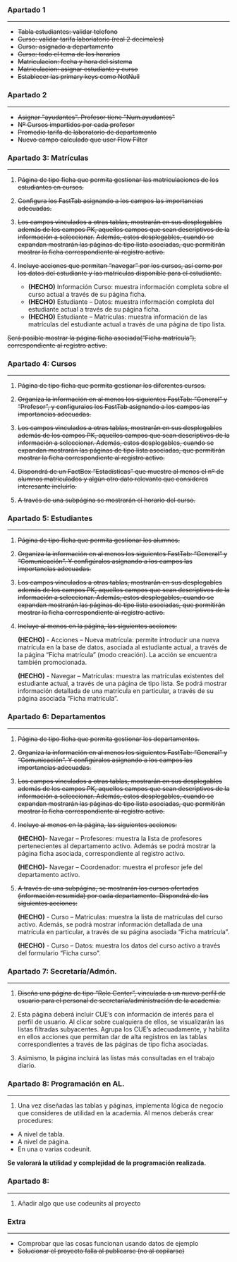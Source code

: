 

### Apartado 1
- - -
- ~~Tabla estudiantes: validar telefono~~
- ~~Curso: validar tarifa laboriatorio (real 2 decimales)~~
- ~~Curso: asignado a departamento~~
- ~~Curso: todo el tema de los horarios~~
- ~~Matriculacion: fecha y hora del sistema~~
- ~~Matriculacion: asignar estudiante y curso~~
- ~~Establecer las primary keys como NotNull~~

### Apartado 2
- - -
- ~~Asignar "ayudantes". Profesor tiene "Num.ayudantes"~~
- ~~Nº Cursos impartidos por cada profesor~~
- ~~Promedio tarifa de laboratorio de departamento~~
- ~~Nuevo campo calculado que user Flow Filter~~

### Apartado 3: Matrículas 
- - -
1. ~~Página de tipo ficha que permita gestionar las matriculaciones de los estudiantes en cursos.~~

1. ~~Configura los FastTab asignando a los campos las importancias adecuadas.~~

1. ~~Los campos vinculados a otras tablas, mostrarán en sus desplegables además de los campos PK, aquellos campos que sean descriptivos de la información a seleccionar.~~
~~Además, estos desplegables, cuando se expandan mostrarán las páginas de tipo lista asociadas, que permitirán mostrar la ficha correspondiente al registro activo.~~

1. ~~Incluye acciones que permitan “navegar” por los cursos, así como por los datos del estudiante y las matrículas disponible para el estudiante.~~ 

    - **(HECHO)** Información Curso: muestra información completa sobre el curso actual a través de su página ficha.
    - **(HECHO)** Estudiante – Datos: muestra información completa del estudiante actual a través de su página ficha.
    - **(HECHO)** Estudiante – Matrículas: muestra información de las matrículas del estudiante actual a través de una página de tipo lista.

~~Será posible mostrar la página ficha asociada(“Ficha matrícula”), correspondiente al registro activo.~~

### Apartado 4: Cursos
- - -
1. ~~Página de tipo ficha que permita gestionar los diferentes cursos.~~

1. ~~Organiza la información en al menos los siguientes FastTab: “General” y “Profesor”, y configuralos los FastTab asignando a los campos las importancias adecuadas.~~

1. ~~Los campos vinculados a otras tablas, mostrarán en sus desplegables además de los campos PK, aquellos campos que sean descriptivos de la información a seleccionar. Además, estos desplegables, cuando se expandan mostrarán las páginas de tipo lista asociadas, que permitirán mostrar la ficha correspondiente al registro activo.~~

1. ~~Dispondrá de un FactBox “Estadísticas” que muestre al menos el nº de alumnos matriculados y algún otro dato relevante que consideres interesante incluirlo.~~

1. ~~A través de una subpágina se mostrarán el horario del curso.~~

### Apartado 5: Estudiantes
- - -
1. ~~Página de tipo ficha que permita gestionar los alumnos.~~

1. ~~Organiza la información en al menos los siguientes FastTab: “General” y “Comunicación”. Y configúralos asignando a los campos las importancias adecuadas.~~

1. ~~Los campos vinculados a otras tablas, mostrarán en sus desplegables además de los campos PK, aquellos campos que sean descriptivos de la información a seleccionar.                                           Además, estos desplegables, cuando se expandan mostrarán las páginas de tipo lista asociadas, que permitirán mostrar la ficha correspondiente al registro activo.~~

1. ~~Incluye al menos en la página, las siguientes acciones:~~

    **(HECHO)** - Acciones – Nueva matrícula: permite introducir una nueva matrícula en la base de datos, asociada al estudiante actual, a través de la página “Ficha matrícula” (modo creación). La acción se encuentra también promocionada.

    **(HECHO)** - Navegar – Matrículas: muestra las matrículas existentes del estudiante actual, a través
de una página de tipo lista.
Se podrá mostrar información detallada de una matrícula en particular, a través de su
página asociada “Ficha matrícula”.

### Apartado 6: Departamentos
- - -
1. ~~Página de tipo ficha que permita gestionar los departamentos.~~

1. ~~Organiza la información en al menos los siguientes FastTab: “General” y “Comunicación”. Y configúralos asignando a los campos las importancias adecuadas.~~

1. ~~Los campos vinculados a otras tablas, mostrarán en sus desplegables además de los campos PK, aquellos campos que sean descriptivos de la información a seleccionar. Además, estos desplegables, cuando se expandan mostrarán las páginas de tipo lista asociadas, que permitirán mostrar la ficha correspondiente al registro activo.~~

1. ~~Incluye al menos en la página, las siguientes acciones:~~

    **(HECHO)**- Navegar – Profesores: muestra la lista de profesores pertenecientes al departamento activo. Además se podrá mostrar la página ficha asociada, correspondiente al registro activo.

    **(HECHO)**- Navegar – Coordenador: muestra el profesor jefe del departamento activo.

1. ~~A través de una subpágina, se mostrarán los cursos ofertados (información resumida) por cada departamento. Dispondrá de las siguientes acciones:~~

    **(HECHO)** - Curso – Matrículas: muestra la lista de matrículas del curso activo. Además, se podrá mostrar información detallada de una matrícula en particular, a través de su página asociada “Ficha matrícula”. 

    **(HECHO)** - Curso – Datos: muestra los datos del curso activo a través del formulario “Ficha curso".

### Apartado 7: Secretaría/Admón. 
- - -
1. ~~Diseña una página de tipo “Role Center”, vinculada a un nuevo perfil de usuario para el personal de secretaría/administración de la academia.~~

1. Esta página deberá incluir CUE’s con información de interés para el perfil de usuario. Al clicar sobre cualquiera de ellos, se visualizarán las listas filtradas subyacentes. Agrupa los CUE’s adecuadamente, y habilita en ellos acciones que permitan dar de alta registros en las tablas correspondientes a través de las páginas de tipo ficha asociadas.

1. Asimismo, la página incluirá las listas más consultadas en el trabajo diario.

### Apartado 8: Programación en AL.
- - -
1. Una vez diseñadas las tablas y páginas, implementa lógica de negocio que consideres de utilidad en la academia. Al menos deberás crear procedures:
- A nivel de tabla.
- A nivel de página.
- En una o varias codeunit.

**Se valorará la utilidad y complejidad de la programación realizada.**


### Apartado 8:
- - -
1. Añadir algo que use codeunits al proyecto

### Extra
- - -
- Comprobar que las cosas funcionan usando datos de ejemplo
- ~~Solucionar el proyecto falla al publicarse (no al copilarse)~~